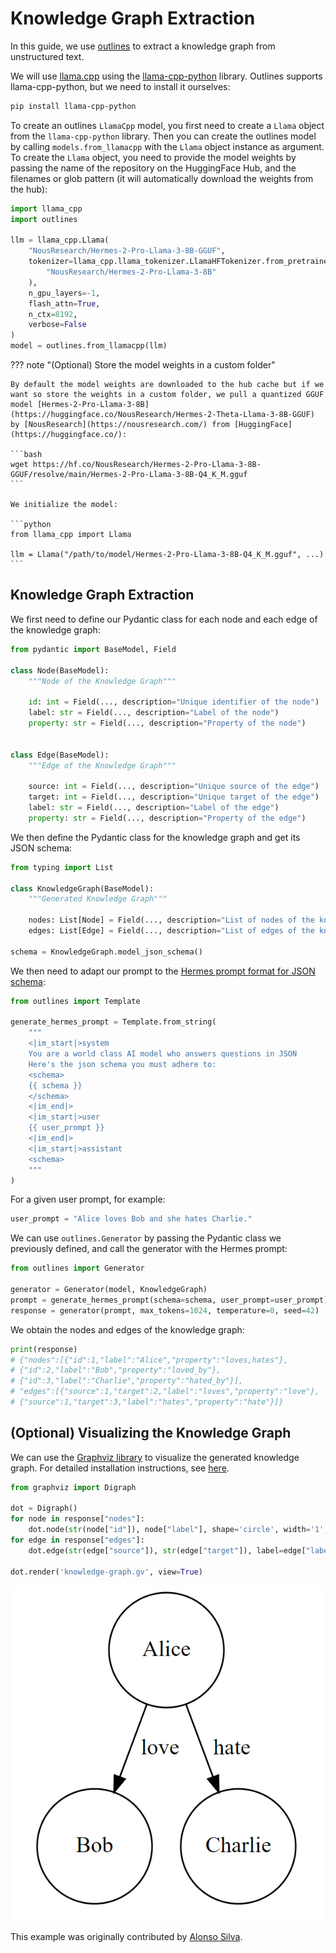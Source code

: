 # Knowledge Graph Extraction

In this guide, we use [outlines](https://dottxt-ai.github.io/outlines/) to extract a knowledge graph from unstructured text.

We will use [llama.cpp](https://github.com/ggerganov/llama.cpp) using the [llama-cpp-python](https://github.com/abetlen/llama-cpp-python) library. Outlines supports llama-cpp-python, but we need to install it ourselves:

```bash
pip install llama-cpp-python
```

To create an outlines `LlamaCpp` model, you first need to create a `Llama` object from the `llama-cpp-python` library. Then you can create the outlines model by calling `models.from_llamacpp` with the `Llama` object instance as argument. To create the `Llama` object, you need to provide the model weights by passing the name of the repository on the HuggingFace Hub, and the filenames or glob pattern (it will automatically download the weights from the hub):

```python
import llama_cpp
import outlines

llm = llama_cpp.Llama(
    "NousResearch/Hermes-2-Pro-Llama-3-8B-GGUF",
    tokenizer=llama_cpp.llama_tokenizer.LlamaHFTokenizer.from_pretrained(
        "NousResearch/Hermes-2-Pro-Llama-3-8B"
    ),
    n_gpu_layers=-1,
    flash_attn=True,
    n_ctx=8192,
    verbose=False
)
model = outlines.from_llamacpp(llm)
```

??? note "(Optional) Store the model weights in a custom folder"

    By default the model weights are downloaded to the hub cache but if we want so store the weights in a custom folder, we pull a quantized GGUF model [Hermes-2-Pro-Llama-3-8B](https://huggingface.co/NousResearch/Hermes-2-Theta-Llama-3-8B-GGUF) by [NousResearch](https://nousresearch.com/) from [HuggingFace](https://huggingface.co/):

    ```bash
    wget https://hf.co/NousResearch/Hermes-2-Pro-Llama-3-8B-GGUF/resolve/main/Hermes-2-Pro-Llama-3-8B-Q4_K_M.gguf
    ```

    We initialize the model:

    ```python
    from llama_cpp import Llama

    llm = Llama("/path/to/model/Hermes-2-Pro-Llama-3-8B-Q4_K_M.gguf", ...)
    ```

## Knowledge Graph Extraction

We first need to define our Pydantic class for each node and each edge of the knowledge graph:

```python
from pydantic import BaseModel, Field

class Node(BaseModel):
    """Node of the Knowledge Graph"""

    id: int = Field(..., description="Unique identifier of the node")
    label: str = Field(..., description="Label of the node")
    property: str = Field(..., description="Property of the node")


class Edge(BaseModel):
    """Edge of the Knowledge Graph"""

    source: int = Field(..., description="Unique source of the edge")
    target: int = Field(..., description="Unique target of the edge")
    label: str = Field(..., description="Label of the edge")
    property: str = Field(..., description="Property of the edge")
```

We then define the Pydantic class for the knowledge graph and get its JSON schema:

```python
from typing import List

class KnowledgeGraph(BaseModel):
    """Generated Knowledge Graph"""

    nodes: List[Node] = Field(..., description="List of nodes of the knowledge graph")
    edges: List[Edge] = Field(..., description="List of edges of the knowledge graph")

schema = KnowledgeGraph.model_json_schema()
```

We then need to adapt our prompt to the [Hermes prompt format for JSON schema](https://github.com/NousResearch/Hermes-Function-Calling?tab=readme-ov-file#prompt-format-for-json-mode--structured-outputs):

```python
from outlines import Template

generate_hermes_prompt = Template.from_string(
    """
    <|im_start|>system
    You are a world class AI model who answers questions in JSON
    Here's the json schema you must adhere to:
    <schema>
    {{ schema }}
    </schema>
    <|im_end|>
    <|im_start|>user
    {{ user_prompt }}
    <|im_end|>
    <|im_start|>assistant
    <schema>
    """
)
```

For a given user prompt, for example:

```python
user_prompt = "Alice loves Bob and she hates Charlie."
```

We can use `outlines.Generator` by passing the Pydantic class we previously defined, and call the generator with the Hermes prompt:

```python
from outlines import Generator

generator = Generator(model, KnowledgeGraph)
prompt = generate_hermes_prompt(schema=schema, user_prompt=user_prompt)
response = generator(prompt, max_tokens=1024, temperature=0, seed=42)
```

We obtain the nodes and edges of the knowledge graph:

```python
print(response)
# {"nodes":[{"id":1,"label":"Alice","property":"loves,hates"},
# {"id":2,"label":"Bob","property":"loved_by"},
# {"id":3,"label":"Charlie","property":"hated_by"}],
# "edges":[{"source":1,"target":2,"label":"loves","property":"love"},
# {"source":1,"target":3,"label":"hates","property":"hate"}]}

```

## (Optional) Visualizing the Knowledge Graph

We can use the [Graphviz library](https://graphviz.readthedocs.io/en/stable/) to visualize the generated knowledge graph. For detailed installation instructions, see [here](https://graphviz.readthedocs.io/en/stable/#installation).

```python
from graphviz import Digraph

dot = Digraph()
for node in response["nodes"]:
    dot.node(str(node["id"]), node["label"], shape='circle', width='1', height='1')
for edge in response["edges"]:
    dot.edge(str(edge["source"]), str(edge["target"]), label=edge["label"])

dot.render('knowledge-graph.gv', view=True)
```

![Image of the Extracted Knowledge Graph](./images/knowledge-graph-extraction.png)

This example was originally contributed by [Alonso Silva](https://github.com/alonsosilvaallende).
